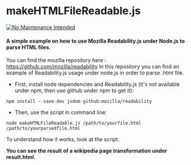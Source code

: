 # makeHTMLFileReadable.js

 [![No Maintenance Intended](http://unmaintained.tech/badge.svg)](http://unmaintained.tech/)

#### A simple example on how to use Mozilla Readability.js under Node.js to parse HTML files. 

You can find the mozilla repository here : https://github.com/mozilla/readability
In this repository you can find an example of Readability.js usage under node.js in order to parse .html file.

- First, install node dependencies and Readability.js (it's not available under npm, then use github under npm to get it):

````
npm install --save-dev jsdom github:mozilla/readability
````

- Then, use the script in command line:

````
node makeHTMLFileReadable.js /path/to/yourfile.html /path/to/yourparsedfile.html
````

To understand how it works, look at the script.

**You can see the result of a wikipedia page transformation under result.html.**
